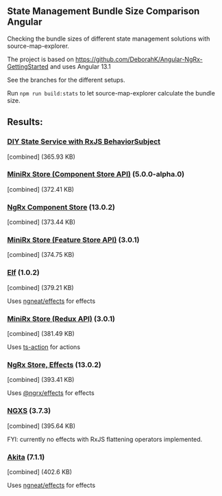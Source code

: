 ## State Management Bundle Size Comparison Angular

Checking the bundle sizes of different state management solutions with source-map-explorer.

The project is based on https://github.com/DeborahK/Angular-NgRx-GettingStarted and uses Angular 13.1

See the branches for the different setups.

Run `npm run build:stats` to let source-map-explorer calculate the bundle size.

## Results:

### [DIY State Service with RxJS BehaviorSubject](https://dev.to/angular/simple-yet-powerful-state-management-in-angular-with-rxjs-4f8g)

[combined] (365.93 KB)

### [MiniRx Store (Component Store API)](https://mini-rx.io/) (5.0.0-alpha.0)

[combined] (372.41 KB)

### [NgRx Component Store](https://ngrx.io/guide/component-store) (13.0.2)

[combined] (373.44 KB)

### [MiniRx Store (Feature Store API)](https://mini-rx.io/) (3.0.1)

[combined] (374.75 KB)

### [Elf](https://ngneat.github.io/elf/) (1.0.2)

[combined] (379.21 KB)

Uses [ngneat/effects](https://github.com/ngneat/effects) for effects

### [MiniRx Store (Redux API)](https://mini-rx.io/) (3.0.1)

[combined] (381.49 KB)

Uses [ts-action](https://github.com/cartant/ts-action) for actions

### [NgRx Store, Effects](https://ngrx.io/) (13.0.2)

[combined] (393.41 KB)

Uses [@ngrx/effects](https://ngrx.io/guide/effects) for effects

### [NGXS](https://www.ngxs.io/) (3.7.3)

[combined] (395.64 KB)

FYI: currently no effects with RxJS flattening operators implemented.

### [Akita](https://datorama.github.io/akita/) (7.1.1)

[combined] (402.6 KB)

Uses [ngneat/effects](https://github.com/ngneat/effects) for effects
